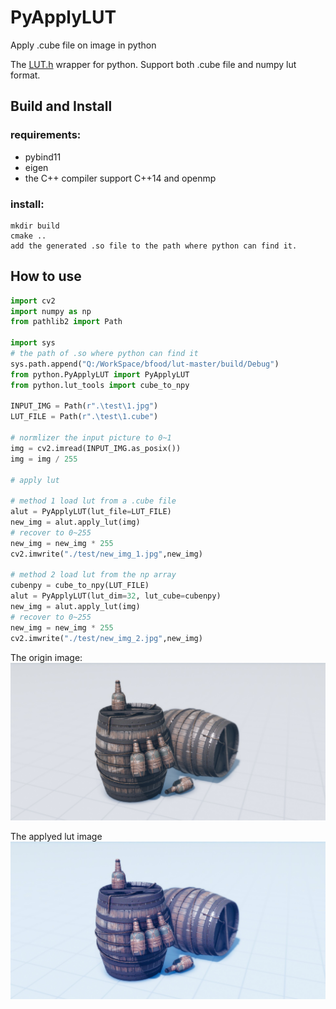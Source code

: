 # PyApplyLUT

Apply .cube file on image in python


The [LUT.h](https://github.com/ray-cast/lut) wrapper for python. Support both .cube file and numpy lut format.

## Build and Install

### requirements:
- pybind11
- eigen
- the C++ compiler support C++14 and openmp

### install: 

```
mkdir build
cmake ..
add the generated .so file to the path where python can find it.
```

## How to use
```python
import cv2
import numpy as np
from pathlib2 import Path

import sys
# the path of .so where python can find it
sys.path.append("Q:/WorkSpace/bfood/lut-master/build/Debug")
from python.PyApplyLUT import PyApplyLUT
from python.lut_tools import cube_to_npy

INPUT_IMG = Path(r".\test\1.jpg")
LUT_FILE = Path(r".\test\1.cube")

# normlizer the input picture to 0~1
img = cv2.imread(INPUT_IMG.as_posix())
img = img / 255

# apply lut 

# method 1 load lut from a .cube file
alut = PyApplyLUT(lut_file=LUT_FILE)
new_img = alut.apply_lut(img)
# recover to 0~255
new_img = new_img * 255
cv2.imwrite("./test/new_img_1.jpg",new_img)

# method 2 load lut from the np array
cubenpy = cube_to_npy(LUT_FILE)
alut = PyApplyLUT(lut_dim=32, lut_cube=cubenpy)
new_img = alut.apply_lut(img)
# recover to 0~255
new_img = new_img * 255
cv2.imwrite("./test/new_img_2.jpg",new_img)
```

The origin image: ![origin_image](./test/1.jpg)

The applyed lut image
![lut_image](./test/new_img_1.jpg)
